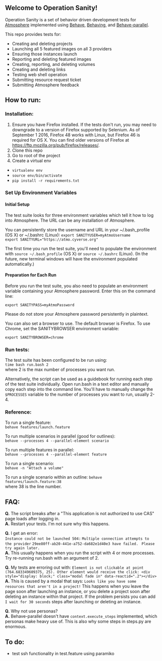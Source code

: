 ## Welcome to Operation Sanity!

Operation Sanity is a set of behavior driven development tests for <a href="https://github.com/iPlantCollaborativeOpenSource/atmosphere">Atmosphere</a> implemented using <a href="https://github.com/behave/behave">Behave</a>, <a href="https://github.com/ggozad/behaving">Behaving</a>, and <a href="https://github.com/vishalm/behave-parallel">Behave-parallel</a>.

This repo provides tests for:

* Creating and deleting projects
* Launching all 5 featured images on all 3 providers
* Ensuring those instances launch
* Reporting and deleting featured images
* Creating, reporting, and deleting volumes
* Creating and deleting links
* Testing web shell operation
* Submitting resource request ticket
* Submitting Atmosphere feedback

## How to run:

### Installation:
1. Ensure you have Firefox installed. If the tests don't run, you may need to downgrade to a version of Firefox supported by Selenium. As of September 1 2016, Firefox 48 works with Linux, but Firefox 46 is required for OS X. You can find older versions of Firefox at https://ftp.mozilla.org/pub/firefox/releases/.
1. Clone this repo
1. Go to root of the project
1. Create a virtual env

* `virtualenv env`
* `source env/bin/activate`
* `pip install -r requirements.txt`

### Set Up Environment Variables

#### Initial Setup
The test suite looks for three environment variables which tell it how to log into Atmosphere. The URL can be any installation of Atmosphere.

You can persistently store the username and URL in your ~/.bash_profile (OS X) or ~/.bashrc (Linux):
`export SANITYUSER=myAtmoUsername`  
`export SANITYURL="https://atmo.cyverse.org"`  

The first time you run the test suite, you'll need to populate the environment with `source ~/.bash_profile` (OS X) or `source ~/.bashrc` (Linux). (In the future, new terminal windows will have the environment populated automatically.)

#### Preparation for Each Run
Before you run the test suite, you also need to populate an environment variable containing your Atmosphere password. Enter this on the command line:

`export SANITYPASS=myAtmoPassword`  

Please do not store your Atmosphere password persistently in plaintext.

You can also set a browser to use. The default browser is Firefox. To use Chrome, set the SANITYBROWSER environment 
variable:

`export SANITYBROWSER=chrome`


### Run tests:
The test suite has been configured to be run using:  
`time bash run.bash 2`  
where 2 is the max number of processes you want run.

Alternatively, the script can be used as a guidebook for running each step of the test suite individually. Open run.bash in a text editor and manually copy each step into the command line. You'll have to manually change the `$PROCESSES` variable to the number of processes you want to run, usually 2-4.

### Reference:
To run a single feature:  
`behave features/launch.feature`

To run multiple scenarios in parallel (good for outlines):  
`behave --processes 4 --parallel-element scenario`

To run multiple features in parallel:  
`behave --processes 4 --parallel-element feature`

To run a single scenario:  
`behave -n "Attach a volume"`

To run a single scenario within an outline:
`behave features/launch.feature:38`  
where 38 is the line number.

## FAQ:

**Q.** The script breaks after a "This application is not authorized to use CAS" page loads after logging in.  
**A.**  Restart your tests. I'm not sure why this happens.

**Q.** I get an error:  
`Instance could not be launched 504:`
`Multiple connection attempts to the provider`
`29ee80ff-ab20-441e-a752-da682e1d40e3 have failed. `
`Please try again later.`  
**A.** This usually happens when you run the script with 4 or more processes. Try re-running run.bash with an argument of 2.

**Q.** My tests are erroring out with:
`Element is not clickable at point (764.683349609375, 25). Other element would receive the click: <div style="display: block;" class="modal fade in" data-reactid=".2"></div>`  
**A.** This is caused by a modal that says: `Looks like you have some resources that aren't in a project!`  This happens when you leave the page soon after launching an instance, or you delete a project soon after deleting an instance within that project. If the problem persists you can add `I wait for 30 seconds` steps after launching or deleting an instance.

**Q.** Why not use personas?  
**A.** Behave-parallel doesn't have `context.execute_steps` implemented, which personas make heavy use of. This is also why some steps in steps.py are enormous.

## To do:
- test ssh functionality in test.feature using paramiko

